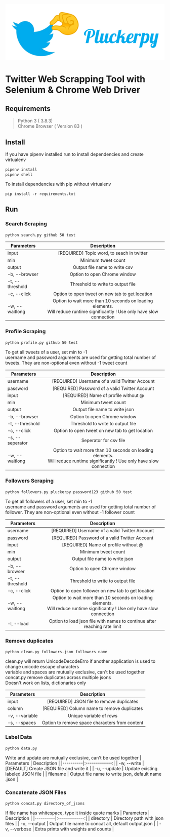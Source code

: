 ![pluckerpy](img.png)

 # Twitter Web Scrapping Tool with Selenium & Chrome Web Driver

## Requirements
> Python 3 ( 3.8.3)\
> Chrome Browser ( Version 83 )

## Install

If you have pipenv installed run to install dependencies and create virtualenv 
```
pipenv install
pipenv shell
```

To install dependencies with pip without virtualenv 
```
pip install -r requirements.txt
```

## Run 

### Search Scraping
```
python search.py github 50 test
```
| Parameters   |      Description      |
|----------|:-------------:|
| input |  [REQUIRED] Topic word, to seach in twitter|
| min |    Minimum tweet count  |
| output | Output file name to write csv |
| -b, --browser | Option to open Chrome window |
| -t, --threshold | Threshold to write to output file |
| -c, --click | Option to open tweet on new tab to get location |
|-w, --waitlong | Option to wait more than 10 seconds on loading elements.<br>Will reduce runtime significantly ! Use only have slow connection |

### Profile Scraping
```
python profile.py github 50 test
```
To get all tweets of a user, set min to -1  
username and password arguments are used for getting total number of tweets. They are non-optional even without -1 tweet count

| Parameters   |      Description      |
|----------|:-------------:|
| username |  [REQUIRED] Username of a valid Twitter Account |
| password |  [REQUIRED] Password of a valid Twitter Account |
| input |  [REQUIRED] Name of profile without @ |
| min |    Minimum tweet count  |
| output | Output file name to write json |
| -b, --browser | Option to open Chrome window |
| -t, --threshold | Threshold to write to output file |
| -c, --click | Option to open tweet on new tab to get location |
| -s, --seperator | Seperator for csv file |
|-w, --waitlong | Option to wait more than 10 seconds on loading elements.<br>Will reduce runtime significantly ! Use only have slow connection |

### Followers Scraping
```
python followers.py pluckerpy password123 github 50 test
```

To get all followers of a user, set min to -1  
username and password arguments are used for getting total number of follower. They are non-optional even without -1 follower count

| Parameters   |      Description      |
|----------|:-------------:|
| username |  [REQUIRED] Username of a valid Twitter Account |
| password |  [REQUIRED] Password of a valid Twitter Account |
| input |  [REQUIRED] Name of profile without @ |
| min |    Minimum tweet count  |
| output | Output file name to write json |
| -b, --browser | Option to open Chrome window |
| -t, --threshold | Threshold to write to output file |
| -c, --click | Option to open follower on new tab to get location |
|-w, --waitlong | Option to wait more than 10 seconds on loading elements.<br>Will reduce runtime significantly ! Use only have slow connection |
|-l, --load | Option to load json file with names to continue after reaching rate limit |

### Remove duplicates
```
python clean.py followers.json followers name
```
clean.py will return UnicodeDecodeErro if another application is used to change unicode escape characters  
variable and spaces are mutually exclusive, can't be used together  
concat.py remove duplicates across multiple jsons  
Doesn't work on lists, dictionaries only

| Parameters   |      Description      |
|----------|:-------------:|
| input |  [REQUIRED] JSON file to remove duplicates |
| column |  [REQUIRED] Column name to remove duplicates |
| -v, --variable |  Unique variable of rows |
| -s, --spaces |  Option to remove space characters from content |

### Label Data
```
python data.py
```

Write and update are mutually exclusive, can't be used together
| Parameters   |      Description      |
|----------|:-------------:|
| -w, --write |  [DEFAULT] Create JSON file and write it |
| -u, --update |  Update existing labeled JSON file |
| filename |  Output file name to write json, default name <account name>.json |

### Concatenate JSON Files
```
python concat.py directory_of_jsons
```

If file name has whitespace, type it inside quote marks
| Parameters   |      Description      |
|----------|:-------------:|
| directory |  Directory path with json files |
| -o, --output |  Output file name to concat all, default output.json |
| -v, --verbose |  Extra prints with weights and counts |